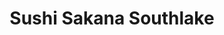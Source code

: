 ---
layout: place
title: "Sushi Sakana Southlake"
permalink: /texas/southlake/sushi-sakana-southlake.html
stateAbbr: TX
stateName: Texas
cityName: Southlake
seo:
  name: "Sushi Sakana Southlake"
  type: Restaurant
  links: null
description: "Sushi Sakana Southlake serves delicious sushi in Southlake, Texas. Try fresh Japanese dishes for a great dining experience. "
place_id: ChIJad0RPmbVTYYRKK-BPWh9xOs
photos:
  - name: >-
      places/ChIJad0RPmbVTYYRKK-BPWh9xOs/photos/AeeoHcLSAqVl1gPCsXikRR1qCRjVm1u4GjanGSWIwQgkIa1crSMZA3cXDXr4N6QkbhvkXYiaF-yr8BsFBTdxqkOBWDIo8AROU9HRAtqeKQ-fzkq4rkGHBO2JdQ_3b6nmqWaCrPDMnJfXj13U-5jB82R4lRJ_ZZsStUS0KoRFksX_ajSxnoPqy7HJhoXrA5tmFWsY_8gTrj5t0sCm9XEO13WIfqIww5-DdlBJmu39rHsAt8PFXik7v-Kneht7UgUFT4_3cx45V25_44WnN9gFfBLMlfPapj6yPix_Oo1CKRTxYARykQ
    widthPx: 3024
    heightPx: 3024
    authorAttributions:
      - displayName: Sushi Sakana Southlake
        uri: https://maps.google.com/maps/contrib/112474981916250318524
        photoUri: >-
          https://lh3.googleusercontent.com/a-/ALV-UjU-6Vqzmq0KEksynAc_u0U-5XmAOLo5aZ5JC3AKMqmXkeAPP18=s100-p-k-no-mo
    flagContentUri: >-
      https://www.google.com/local/imagery/report/?cb_client=maps_api_places.places_api&image_key=!1e10!2sAF1QipM89G9j115AJV2aRC1EqmeqMziu_OYyBY4fnzvz&hl=en-US
    googleMapsUri: >-
      https://www.google.com/maps/place//data=!3m4!1e2!3m2!1sAF1QipM89G9j115AJV2aRC1EqmeqMziu_OYyBY4fnzvz!2e10!4m2!3m1!1s0x864dd5663e11dd69:0xebc47d683d81af28
  - name: >-
      places/ChIJad0RPmbVTYYRKK-BPWh9xOs/photos/AeeoHcKdWbcNMFlUgIVLHrhMrBN-0RmQrNZpqR9krkIbr0_MwJUum7hPxEntxL3KCcYAP1DjSdq3UNbYNjIMMJtJXoFFKMfybBe7Wk-US3-yOAesGPrfCxPpwID9mfifw_XJsmBxusWPiAGn9sSC1Mk-aZBKwTYmBZlMfFkbYMzZ89XZIBq-U9usU0PhO3_J8lZaCvNcrCyT3EYPMjg6FceHKR2UWWJbm3LdhLZ6_ek9oIJ-GjTFeh0Vlop0j5eZzbKc6KFwpDXPVxLDO5Jv-CGCODNn2fbs7CJ7Rxlk8sYwYZj6ig
    widthPx: 1200
    heightPx: 1059
    authorAttributions:
      - displayName: Sushi Sakana Southlake
        uri: https://maps.google.com/maps/contrib/112474981916250318524
        photoUri: >-
          https://lh3.googleusercontent.com/a-/ALV-UjU-6Vqzmq0KEksynAc_u0U-5XmAOLo5aZ5JC3AKMqmXkeAPP18=s100-p-k-no-mo
    flagContentUri: >-
      https://www.google.com/local/imagery/report/?cb_client=maps_api_places.places_api&image_key=!1e10!2sAF1QipMjIXheTcc50t87DEwUSxRaQVz8_6Drb38fRBeG&hl=en-US
    googleMapsUri: >-
      https://www.google.com/maps/place//data=!3m4!1e2!3m2!1sAF1QipMjIXheTcc50t87DEwUSxRaQVz8_6Drb38fRBeG!2e10!4m2!3m1!1s0x864dd5663e11dd69:0xebc47d683d81af28
  - name: >-
      places/ChIJad0RPmbVTYYRKK-BPWh9xOs/photos/AeeoHcJsFUWHHLCcg6QwjLtjZlbYmk_t2xwqeEtme3l7Ptz8lXMPKXL_E5xxTTcENL4xNwNSulgl6qxDm7TTBJ0UzMI31mutaxIXWYY7xhgEf8UxaAC-msYROhEmO0sHOo-3pX0esN03S6f5zZvoKPgxtgNUWyPnfcADCBmb2g_RYL2AM7hqiJFMprwYqrEkeCPzGDkniGoGmwiJTUQiTeWUV97lEHSDuIopmF16jiCzIf7R3zFvajPhjLU9cUHJU2Wgcx1TtDICLDS3eQ4GaEIPjlFV9pGm9Spqv6PN51elaQ8IhbdZp7ARrxqQQx_MwHdq6pXCmO6SbNisSUmM_SDOF_F0bJADvR9K5TFSLpxTpMW2TVOPo0A3j5ZjOX75DTsUS_g1VeJpWcY8gaDraUpoq3D1rZ-MzE1eUxkoP3yUa3E15vda
    widthPx: 4800
    heightPx: 3600
    authorAttributions:
      - displayName: Luis Chavez
        uri: https://maps.google.com/maps/contrib/113361026815983027796
        photoUri: >-
          https://lh3.googleusercontent.com/a-/ALV-UjUN5fTARLKPmwgwx5knU1SGDMGsDTPvH_1DxJ5tjeSrcjOiO054=s100-p-k-no-mo
    flagContentUri: >-
      https://www.google.com/local/imagery/report/?cb_client=maps_api_places.places_api&image_key=!1e10!2sCIHM0ogKEICAgMDI946ooAE&hl=en-US
    googleMapsUri: >-
      https://www.google.com/maps/place//data=!3m4!1e2!3m2!1sCIHM0ogKEICAgMDI946ooAE!2e10!4m2!3m1!1s0x864dd5663e11dd69:0xebc47d683d81af28
  - name: >-
      places/ChIJad0RPmbVTYYRKK-BPWh9xOs/photos/AeeoHcKDEXe4p3lGLSAnue3GBFHcVtILElkoA3TYIA4cDMHZTSpAt4Pjn1-VT0Ri4l1vgS3IpK3F4YkiD5fwB0MUqkuk_5rE2LWOk8DGEzfyG-HAjrkx22cO6V3OMy3m0nJmGXhKme6IruS-703VmSDVxxPZ8z7gtH0KQKWwXXOjIArNKZCKshBr6sG0fD66-aggPhUe_NTmi_fTVqI3iVTWwIcKWDxt-ZaHQcF-xI7_EZHP4SkOLaTLINfBPKWByoi2Wm1-JltAIy6rp0KTJDqhOJagFOrzYyA7SlG9aPVTmHdjkkZCHUKqVGk6g9uP37uRyyoqQvhgS7lH6OwPllvlkxNfAcEqwDtzjmda4hrrTWRjn6UYmvi-SEU4pim_S3ioRDentSF_AUWLCpzADfmuatyCjFjX2jGA0nNy-oET7sOxIuLK
    widthPx: 3024
    heightPx: 4032
    authorAttributions:
      - displayName: Lillian Renner
        uri: https://maps.google.com/maps/contrib/107807295786980511299
        photoUri: >-
          https://lh3.googleusercontent.com/a-/ALV-UjVSrQesv5tXYqwSywqg0Kvsph2eltE9xuMDOS9VoSnhWSDlFHLv=s100-p-k-no-mo
    flagContentUri: >-
      https://www.google.com/local/imagery/report/?cb_client=maps_api_places.places_api&image_key=!1e10!2sCIHM0ogKEICAgICzzbueqwE&hl=en-US
    googleMapsUri: >-
      https://www.google.com/maps/place//data=!3m4!1e2!3m2!1sCIHM0ogKEICAgICzzbueqwE!2e10!4m2!3m1!1s0x864dd5663e11dd69:0xebc47d683d81af28
  - name: >-
      places/ChIJad0RPmbVTYYRKK-BPWh9xOs/photos/AeeoHcIFEMreoyXiOU2a0HlcGE8rleY1lmGg1PIkPEc30posREIqFBLklkdnlfx0jmDwUsuHx4l45DQ_VI5G8YQ3F5ZfalczO-RAt1a-M9O5e0_yV_ec4kyWbwsq3kRnrrg0AGxzOxQFQA-rLt9Zt_n3O50YA3ZySW4YwWR1AIE7K2zCaw2lR16qpquQhk2PXb3uasAog9LMfQn9bb81GkXbJj5FpazbYBr4HuoRYYU6u0HYKPYgn2usYMYmwUb1Qqp7A7JmV08O4QWGuKwyp4e89weskTu20B9uGG3tDeh63mY3ZBlhnGjGfi5VC9AbcKRLAhX84sej4H4huSQ7eIiBJsJT1y35G-Bh7NB-ESlwpUciHAnwBfnRB6jyTPj3SMRxfx06jNrbsMb9JZschM4WNRNbnkYmkz6Em6mmIyL-lLPgVpw
    widthPx: 4000
    heightPx: 3000
    authorAttributions:
      - displayName: Miriam Cedillo
        uri: https://maps.google.com/maps/contrib/111254086125597997957
        photoUri: >-
          https://lh3.googleusercontent.com/a-/ALV-UjU8mx7gqolhccQGXVPL5stPNnvBSbd2qqDS6GPTpTdv3if5RXxlOQ=s100-p-k-no-mo
    flagContentUri: >-
      https://www.google.com/local/imagery/report/?cb_client=maps_api_places.places_api&image_key=!1e10!2sCIHM0ogKEICAgMDg3ujFqQE&hl=en-US
    googleMapsUri: >-
      https://www.google.com/maps/place//data=!3m4!1e2!3m2!1sCIHM0ogKEICAgMDg3ujFqQE!2e10!4m2!3m1!1s0x864dd5663e11dd69:0xebc47d683d81af28
  - name: >-
      places/ChIJad0RPmbVTYYRKK-BPWh9xOs/photos/AeeoHcKfFK3p0x0BRjn9whIyShqFO_DhcCL9nhpGPgzMIts7domD3hN1feBqQ6PltKagyZBxP5oKijhQ70H8yR50WAt3h5TmN_3CxqhRF2Ga04fZZMPCCJ-yP6qaDADMQwqHT7D1SyNNWrx8pJMC0i2GHhWFQohFBEhT7Plh657Y8SfWuSfY-WLE1jKlyYAjCAvbgmDIb10B-UvGc97ZhdXnZPctBGJLyetW7jkr4SQNHXN4oZg-lydqT7CSJnMRTKsdSIDbfMLHnnD5-6pGmc4YfN6BB1saEp0KvY2cM7M7FcLa95TWspgj-O2zKZO2CuJuuCjl1pg2VM0Irks_i0wu1GVxSKdPTJzQ6zW5gR6dtArFf10jcSH6Vg7gkjFxht44VKW0tI--KXPWFXEnzUo6HVOBMpgz1bDdAhFKk_ocRm-h24o
    widthPx: 3024
    heightPx: 4032
    authorAttributions:
      - displayName: JH
        uri: https://maps.google.com/maps/contrib/107864580081996956280
        photoUri: >-
          https://lh3.googleusercontent.com/a-/ALV-UjVUKVg_FqAPpT_8EIosgE-E8e8StzjGnmBELrlQ_iS9rl16I25K=s100-p-k-no-mo
    flagContentUri: >-
      https://www.google.com/local/imagery/report/?cb_client=maps_api_places.places_api&image_key=!1e10!2sCIHM0ogKEICAgIC93fLW9AE&hl=en-US
    googleMapsUri: >-
      https://www.google.com/maps/place//data=!3m4!1e2!3m2!1sCIHM0ogKEICAgIC93fLW9AE!2e10!4m2!3m1!1s0x864dd5663e11dd69:0xebc47d683d81af28
  - name: >-
      places/ChIJad0RPmbVTYYRKK-BPWh9xOs/photos/AeeoHcJVoFlTlVViym1vQtjv7wG7mOo9-sxszebnRWd4FJbzptxJzpk4FET0ufuqkZFQyF7tKrrB6Kh4Tfto85yyyJOE5QT1keXvLv5IFqWXoEhbHGN5B7uQM84KGfiTDgB1kivQZJZ02K9uDtr6VH92fQLVNgKEHulWcoTyxBypqVk1MaUZ8ECVn_E_JknJ-GGgtiyFTfHFCHDwa8JsN6JEaa9JU2t7WMyNSUbt_WQlfFhx0gxK0EODSpPaHf4m4sfUTG8bNmy3v7H7r6hHiKLXPIbPaej8WcRScd3TcNTyr0dswO1ukXuK80lMSDgH8Ot8NIcthnxJTvC2Scy0hSBzD3wG8tMZ5KKcZJIf8OWLSbHHHaMNHOSy_Dgsza3I7kc00HMwHRW743l3QrC3bDqoe-Kw1qcYwuvTlc4Re6QjmCMhfg
    widthPx: 3024
    heightPx: 3086
    authorAttributions:
      - displayName: SiEn V
        uri: https://maps.google.com/maps/contrib/106769248825033291125
        photoUri: >-
          https://lh3.googleusercontent.com/a-/ALV-UjVBMFiR210xqgpZn4t5S1RgymWiy7c1ZKTypp6znA3MDlzvEkSVSA=s100-p-k-no-mo
    flagContentUri: >-
      https://www.google.com/local/imagery/report/?cb_client=maps_api_places.places_api&image_key=!1e10!2sCIHM0ogKEICAgIDZrIqjaw&hl=en-US
    googleMapsUri: >-
      https://www.google.com/maps/place//data=!3m4!1e2!3m2!1sCIHM0ogKEICAgIDZrIqjaw!2e10!4m2!3m1!1s0x864dd5663e11dd69:0xebc47d683d81af28
  - name: >-
      places/ChIJad0RPmbVTYYRKK-BPWh9xOs/photos/AeeoHcKjhLna5ZIXwEc6r1C-BTkhURPaN4AQNTbWVoWUfh2Q2eTqeeZ_nn_pYedMWTKQKeQXzb1BT7rwRTfeF1Kw-wmg9hqkru1N1pscWD-yutbGFlQgfTSUN3qE637EM-GjU4UxwtTlPyvPghHbNdyuBu6sRYFM6mwarNEmpEeP18Q8tHLa_iV-6ayvSkSVzZ3KhJBViz4GR1Qp8uLjz0Hg4yu2nXwB0gvKD9qbMq2BBvHDx-vKnnW3Hkzc-xcVKWlFaF8dbxdj_-bT9-bFzIsocsD0xVuiB0pHe2-oOgDwte1PFqaEvQRHt_8wNSVGtMwOIKblpdONKCOZZ6w8PWlNAehQQovz3oeGoo3NVzMH5TyMHkk5TVYg3L85r4DKJZbux9Z8shfT6OnG_3i-OAksSP6-1TrqWivLflt1oIOKkk0rqSso
    widthPx: 4032
    heightPx: 3024
    authorAttributions:
      - displayName: Dingdi Mang (Jasmine)
        uri: https://maps.google.com/maps/contrib/104130930704165473671
        photoUri: >-
          https://lh3.googleusercontent.com/a-/ALV-UjWqJB9xxnKdbbbIb67My55kONUJaysTcdL9bd-4bcZ1sHkKm9H_=s100-p-k-no-mo
    flagContentUri: >-
      https://www.google.com/local/imagery/report/?cb_client=maps_api_places.places_api&image_key=!1e10!2sCIHM0ogKEICAgICT44OrmwE&hl=en-US
    googleMapsUri: >-
      https://www.google.com/maps/place//data=!3m4!1e2!3m2!1sCIHM0ogKEICAgICT44OrmwE!2e10!4m2!3m1!1s0x864dd5663e11dd69:0xebc47d683d81af28
  - name: >-
      places/ChIJad0RPmbVTYYRKK-BPWh9xOs/photos/AeeoHcL65gV7cXyM581xGTa8EgERYDDD8fzVmVEXMQB2Jrb007BxiHlhWe7Wwhs1OiI72FCKCfR5-kEQcJykjvKPjw94f7SoiiD-ENQx8etxGI41M3kmBFSYMUHQSq9Um7JFQD0Pw4_cCPMqucDA2vhDp2qOCw3LdFzS2dHotevDzcjDkuuUKOhykAL8m_NkrFJ9gQxQcwhSWhgl9vKayOupg5TcQlcUPUb45lObGv6VZGWZaWD0GGtHF2iTdZntixOgkWS5GsKefNghQZHcBAPSCVPY7ZITrtL7ABLOFxj-NVHIEoAFwGexFd6xytO54jJIo-s3njxGAo5tI7WNj486hJSOzv5yM1ej4567yQPGnv8mh7AOi6xp3j80yzMGRlexdL7JAo4aaO2fCKoNQQNHNV5JkhirEG2xK2Z83QHtE0g
    widthPx: 4032
    heightPx: 3024
    authorAttributions:
      - displayName: Dingdi Mang (Jasmine)
        uri: https://maps.google.com/maps/contrib/104130930704165473671
        photoUri: >-
          https://lh3.googleusercontent.com/a-/ALV-UjWqJB9xxnKdbbbIb67My55kONUJaysTcdL9bd-4bcZ1sHkKm9H_=s100-p-k-no-mo
    flagContentUri: >-
      https://www.google.com/local/imagery/report/?cb_client=maps_api_places.places_api&image_key=!1e10!2sCIHM0ogKEICAgICT44OrOw&hl=en-US
    googleMapsUri: >-
      https://www.google.com/maps/place//data=!3m4!1e2!3m2!1sCIHM0ogKEICAgICT44OrOw!2e10!4m2!3m1!1s0x864dd5663e11dd69:0xebc47d683d81af28
  - name: >-
      places/ChIJad0RPmbVTYYRKK-BPWh9xOs/photos/AeeoHcJaydzOgX7zW7DYB26rlxJss9y85EKfvX5ryuvDU2GaVB94JBy_rTcRWPGF3PUG2yMnBFVz3RF8-objMunvmQVf7Kk4Y-cFzIt2RHLZgjmZwIIV6DYP3_GdfFjWvDszR4O2sl6UO30mpG2ggzEDf5RIE9VLzSWguS3nvw_6jQJqHTJ3OW9updH9pqR1zTsFTHYUeRFnDTzoJBhCitb5xgAVfIfiRqLTa7uWgpQBFMokG5RUeotinBhZYQNaQ0wO-PvFvJmkM27xKLurTleTBov9zrOJaISno9_0w54Ee8EM62n2nrboL57EY8zgvKUx8omA2njVcvx_ojx7-pnd2NeYHcrxGE9wG_Hu5l3AC-rmc3vOJL7aYWIFNYoCOhQRT2hheN8fuHClfGGiQSTk04JlnyVAZtYbet1KHukt_iU3HW2I
    widthPx: 4032
    heightPx: 2268
    authorAttributions:
      - displayName: flora Chen
        uri: https://maps.google.com/maps/contrib/112758804025118910045
        photoUri: >-
          https://lh3.googleusercontent.com/a-/ALV-UjVIUUbay1FbBXzB7BqQPqshF_kv2VC8jMlOSo4zxYBj4YPTYwPDrA=s100-p-k-no-mo
    flagContentUri: >-
      https://www.google.com/local/imagery/report/?cb_client=maps_api_places.places_api&image_key=!1e10!2sCIHM0ogKEICAgICGkvD1gAE&hl=en-US
    googleMapsUri: >-
      https://www.google.com/maps/place//data=!3m4!1e2!3m2!1sCIHM0ogKEICAgICGkvD1gAE!2e10!4m2!3m1!1s0x864dd5663e11dd69:0xebc47d683d81af28
address: '2175 E Southlake Blvd #170, Southlake, TX 76092, USA'
street: '2175 E Southlake Blvd #170'
city: Southlake
state: TX
zip: '76092'
country: USA
neighborhood: null
latitude: '32.940353'
longitude: '-97.118889'
accessibility_options:
  wheelchairAccessibleParking: true
  wheelchairAccessibleEntrance: true
  wheelchairAccessibleRestroom: true
  wheelchairAccessibleSeating: true
business_status: OPERATIONAL
name: Sushi Sakana Southlake
google_maps_links:
  directionsUri: >-
    https://www.google.com/maps/dir//''/data=!4m7!4m6!1m1!4e2!1m2!1m1!1s0x864dd5663e11dd69:0xebc47d683d81af28!3e0
  placeUri: https://maps.google.com/?cid=16988841581010333480
  writeAReviewUri: >-
    https://www.google.com/maps/place//data=!4m3!3m2!1s0x864dd5663e11dd69:0xebc47d683d81af28!12e1
  reviewsUri: >-
    https://www.google.com/maps/place//data=!4m4!3m3!1s0x864dd5663e11dd69:0xebc47d683d81af28!9m1!1b1
  photosUri: >-
    https://www.google.com/maps/place//data=!4m3!3m2!1s0x864dd5663e11dd69:0xebc47d683d81af28!10e5
primary_type: Japanese Restaurant
opening_hours:
  regular: null
  current: null
secondary_opening_hours:
  regular:
    weekdayDescriptions: null
    type: null
  current:
    weekdayDescriptions: null
    type: null
phone: null
price_level: null
price_range: null
rating: null
rating_count: 0
website: null
reviews: null
parking_options: null
payment_options: null
allow_dogs: null
curbside_pickup: null
delivery: null
dine_in: null
good_for_children: null
good_for_groups: null
good_for_sports: null
live_music: null
menu_for_children: null
outdoor_seating: null
reservable: null
restroom: null
serves_beer: null
serves_breakfast: null
serves_brunch: null
serves_cocktails: null
serves_coffee: null
serves_dinner: null
serves_dessert: null
serves_lunch: null
serves_vegetarian_food: null
serves_wine: null
takeout: null
update_category: essentials
summary: null

---